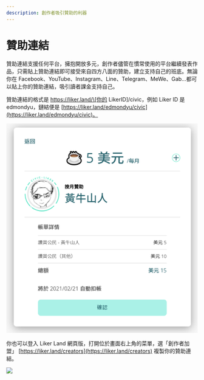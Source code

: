 ```yaml
---
description: 創作者吸引贊助的利器
---
```


# 贊助連結

贊助連結支援任何平台，擁抱開放多元，創作者儘管在慣常使用的平台繼續發表作品，只需貼上贊助連結即可接受來自四方八面的贊助，建立支持自己的班底。無論你在 Facebook、YouTube、Instagram、Line、Telegram、MeWe、Gab…都可以貼上你的贊助連結，吸引讀者課金支持自己。

贊助連結的格式是 https://liker.land/\[你的 LikerID\]/civic，例如 Liker ID 是 edmondyu，鏈結便是 [https://liker.land/edmondyu/civic](https://liker.land/edmondyu/civic)。

![&#x9EDE;&#x64CA;&#x8D0A;&#x52A9;&#x9023;&#x7D50;&#x5F8C;&#x51FA;&#x73FE;&#x78BA;&#x8A8D;&#x8D0A;&#x52A9;&#x756B;&#x9762;](../../.gitbook/assets/sponsor-link.png)

你也可以登入 Liker Land 網頁版，打開位於畫面右上角的菜單，選「創作者加盟」 [https://liker.land/creators](https://liker.land/creators) 複製你的贊助連結。

![](../../.gitbook/assets/sponsor-link-01.png)

